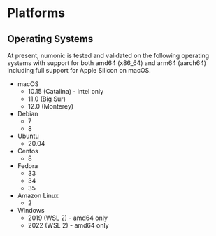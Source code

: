 # Platforms

## Operating Systems

At present, numonic is tested and validated on the following operating systems with support for both amd64 (x86_64) and
arm64 (aarch64) including full support for Apple Silicon on macOS.

* macOS
  * 10.15 (Catalina) - intel only
  * 11.0 (Big Sur)
  * 12.0 (Monterey)
* Debian
  * 7
  * 8
* Ubuntu
  * 20.04
* Centos
  * 8
* Fedora
  * 33
  * 34
  * 35
* Amazon Linux
  * 2
* Windows
  * 2019 (WSL 2) - amd64 only
  * 2022 (WSL 2) - amd64 only
